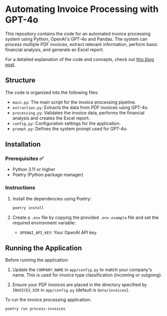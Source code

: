 # Automating Invoice Processing with GPT-4o

This repository contains the code for an automated invoice processing system using Python, OpenAI's GPT-4o and Pandas. The system can process multiple PDF invoices, extract relevant information, perform basic financial analysis, and generate an Excel report.

For a detailed explanation of the code and concepts, check out [this blog post](https://codeawake.com/blog/invoice-processing).

## Structure

The code is organized into the following files:

- `main.py`: The main script for the invoice processing pipeline.
- `extraction.py`: Extracts the data from PDF invoices using GPT-4o.
- `processing.py`: Validates the invoice data, performs the financial analysis and creates the Excel report.
- `config.py`: Configuration settings for the application.
- `prompt.py`: Defines the system prompt used for GPT-4o.

## Installation

### Prerequisites ✅

- Python 3.11 or higher
- Poetry (Python package manager)

### Instructions

1. Install the dependencies using Poetry:

    ```bash
    poetry install
    ```

2. Create a `.env` file by copying the provided `.env.example` file and set the required environment variable:
    - `OPENAI_API_KEY`: Your OpenAI API key.

## Running the Application

Before running the application:

1. Update the `COMPANY_NAME` in `app/config.py` to match your company's name. This is used for invoice type classification (incoming or outgoing).

2. Ensure your PDF invoices are placed in the directory specified by `INVOICES_DIR` in `app/config.py` (default is `data/invoices`).

To run the invoice processing application:

```bash
poetry run process-invoices
```
